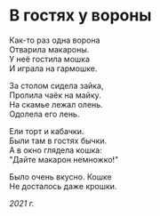 # В гостях у вороны

Как-то раз одна ворона  
Отварила макароны.  
У неё гостила мошка  
И играла на гармошке.

За столом сидела зайка,  
Пролила чаёк на майку.  
На скамье лежал олень.  
Одолела его лень.

Ели торт и кабачки.  
Были там в гостях бычки.  
А в окно глядела кошка:  
"Дайте макарон немножко!"

Было очень вкусно. Кошке  
Не досталось даже крошки.

*2021 г.*